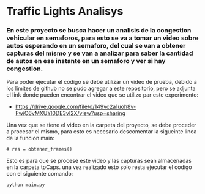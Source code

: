# Traffic Lights Analisys

### En este proyecto se busca hacer un analisis de la congestion vehicular en semaforos, para esto se va a  tomar un video sobre autos esperando en un semaforo, del cual se van a obtener capturas del mismo y se van a analizar para saber la cantidad de autos en ese instante en un semaforo y ver si hay congestion.

Para poder ejecutar el codigo se debe utilizar un video de prueba, debido a los limites de github no se pudo agregar a este repositorio, pero se adjunta el link donde pueden encontrar el video que se utilizo par este experimento:

- https://drive.google.com/file/d/149vc2a1uoh8v-FwiO6vMXUYl0DE3vI2X/view?usp=sharing

Una vez que se tiene el video en la carpeta del proyecto, se debe proceder a procesar el mismo, para esto es necesario descomentar la sigueinte linea de la funcion main:

```# res = obtener_frames()```

Esto es para que se procese este video y las capturas sean almacenadas en la carpeta tpCaps. una vez realizado esto solo resta ejecutar el codigo con el siguiente comando:

```python main.py```


